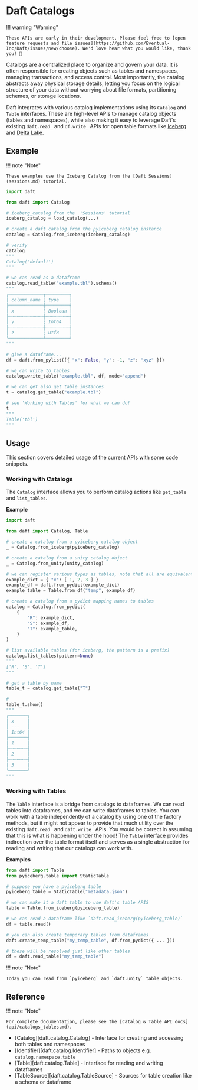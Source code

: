 # Daft Catalogs

!!! warning "Warning"

    These APIs are early in their development. Please feel free to [open feature requests and file issues](https://github.com/Eventual-Inc/Daft/issues/new/choose). We'd love hear what you would like, thank you! 🤘

Catalogs are a centralized place to organize and govern your data. It is often responsible for creating objects such as tables and namespaces, managing transactions, and access control. Most importantly, the catalog abstracts away physical storage details, letting you focus on the logical structure of your data without worrying about file formats, partitioning schemes, or storage locations.

Daft integrates with various catalog implementations using its `Catalog` and `Table` interfaces. These are high-level APIs to manage catalog objects (tables and namespaces), while also making it easy to leverage Daft's existing `daft.read_` and `df.write_` APIs for open table formats like [Iceberg](integrations/iceberg.md) and [Delta Lake](integrations/delta_lake.md).

## Example

!!! note "Note"

    These examples use the Iceberg Catalog from the [Daft Sessions](sessions.md) tutorial.

```python
import daft

from daft import Catalog

# iceberg_catalog from the  'Sessions' tutorial
iceberg_catalog = load_catalog(...)

# create a daft catalog from the pyiceberg catalog instance
catalog = Catalog.from_iceberg(iceberg_catalog)

# verify
catalog
"""
Catalog('default')
"""

# we can read as a dataframe
catalog.read_table("example.tbl").schema()
"""
╭─────────────┬─────────╮
│ column_name ┆ type    │
╞═════════════╪═════════╡
│ x           ┆ Boolean │
├╌╌╌╌╌╌╌╌╌╌╌╌╌┼╌╌╌╌╌╌╌╌╌┤
│ y           ┆ Int64   │
├╌╌╌╌╌╌╌╌╌╌╌╌╌┼╌╌╌╌╌╌╌╌╌┤
│ z           ┆ Utf8    │
╰─────────────┴─────────╯
"""

# give a dataframe...
df = daft.from_pylist([{ "x": False, "y": -1, "z": "xyz" }])

# we can write to tables
catalog.write_table("example.tbl", df, mode="append")

# we can get also get table instances
t = catalog.get_table("example.tbl")

# see 'Working with Tables' for what we can do!
t
"""
Table('tbl')
"""
```

## Usage

This section covers detailed usage of the current APIs with some code snippets.

### Working with Catalogs

The `Catalog` interface allows you to perform catalog actions like `get_table` and `list_tables`.

**Example**

```python
import daft

from daft import Catalog, Table

# create a catalog from a pyiceberg catalog object
_ = Catalog.from_iceberg(pyiceberg_catalog)

# create a catalog from a unity catalog object
_ = Catalog.from_unity(unity_catalog)

# we can register various types as tables, note that all are equivalent
example_dict = { "x": [ 1, 2, 3 ] }
example_df = daft.from_pydict(example_dict)
example_table = Table.from_df("temp", example_df)

# create a catalog from a pydict mapping names to tables
catalog = Catalog.from_pydict(
    {
        "R": example_dict,
        "S": example_df,
        "T": example_table,
    }
)

# list available tables (for iceberg, the pattern is a prefix)
catalog.list_tables(pattern=None)
"""
['R', 'S', 'T']
"""

# get a table by name
table_t = catalog.get_table("T")

#
table_t.show()
"""
╭───────╮
│ x     │
│ ---   │
│ Int64 │
╞═══════╡
│ 1     │
├╌╌╌╌╌╌╌┤
│ 2     │
├╌╌╌╌╌╌╌┤
│ 3     │
╰───────╯
"""
```

### Working with Tables

The `Table` interface is a bridge from catalogs to dataframes. We can read tables into dataframes, and we can write dataframes to tables. You can work with a table independently of a catalog by using one of the factory methods, but it might not appear to provide that much utility over the existing `daft.read_` and `daft.write_` APIs. You would be correct in assuming that this is what is happening under the hood! The `Table` interface provides indirection over the table format itself and serves as a single abstraction for reading and writing that our catalogs can work with.

**Examples**

```python
from daft import Table
from pyiceberg.table import StaticTable

# suppose you have a pyiceberg table
pyiceberg_table = StaticTable("metadata.json")

# we can make it a daft table to use daft's table APIS
table = Table.from_iceberg(pyiceberg_table)

# we can read a dataframe like `daft.read_iceberg(pyiceberg_table)`
df = table.read()

# you can also create temporary tables from dataframes
daft.create_temp_table("my_temp_table", df.from_pydict({ ... }))

# these will be resolved just like other tables
df = daft.read_table("my_temp_table")
```

!!! note "Note"

    Today you can read from `pyiceberg` and `daft.unity` table objects.


## Reference

!!! note "Note"

    For complete documentation, please see the [Catalog & Table API docs](api/catalogs_tables.md).

* [Catalog][daft.catalog.Catalog] - Interface for creating and accessing both tables and namespaces
* [Identifier][daft.catalog.Identifier] - Paths to objects e.g. `catalog.namespace.table`
* [Table][daft.catalog.Table] - Interface for reading and writing dataframes
* [TableSource][daft.catalog.TableSource] - Sources for table creation like a schema or dataframe
